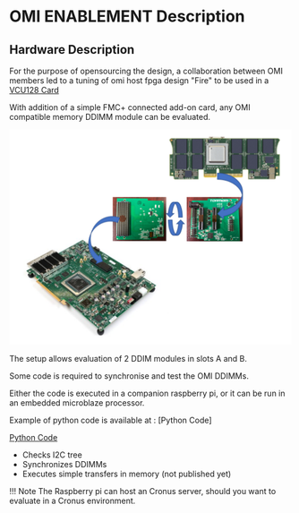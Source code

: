 # OMI ENABLEMENT Description

## Hardware Description

For the purpose of opensourcing the design, a collaboration between OMI members led to a tuning of omi host fpga design "Fire" to be used in a [VCU128 Card]

[VCU128 Card]: https://www.xilinx.com/products/boards-and-kits/vcu128.htmlhttps://www.xilinx.com/products/boards-and-kits/vcu128.html

With addition of a simple FMC+ connected add-on card, any OMI compatible memory DDIMM module can be evaluated.

![vcu_tormem_setup](../pictures/vcu_tormem_setup.PNG)

The setup allows evaluation of 2 DDIM modules in slots A and B.

Some code is required to synchronise and test the OMI DDIMMs.

Either the code is executed in a companion raspberry pi, or it can be run in an embedded microblaze processor.

Example of python code is available at : [Python Code]

[Python Code](https://github.com/OpenCAPI/omi_enablement/tree/main/python)

- Checks I2C tree
- Synchronizes DDIMMs
- Executes simple transfers in memory (not published yet)

!!! Note    The Raspberry pi can host an Cronus server, should you want to evaluate in a Cronus environment.


